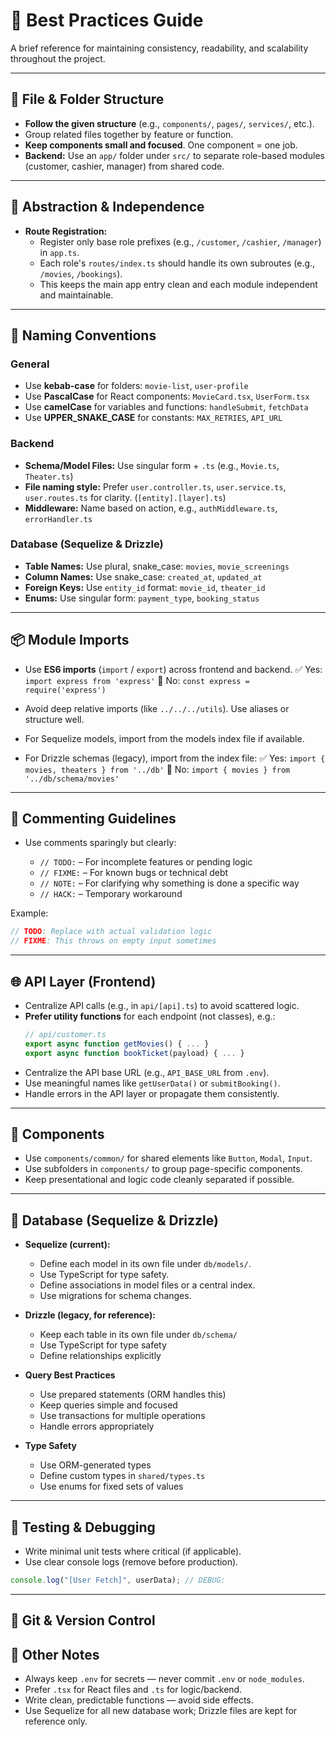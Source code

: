 # 🧭 Best Practices Guide

A brief reference for maintaining consistency, readability, and scalability throughout the project.

---

## 📁 File & Folder Structure

- **Follow the given structure** (e.g., `components/`, `pages/`, `services/`, etc.).
- Group related files together by feature or function.
- **Keep components small and focused**. One component = one job.
- **Backend:** Use an `app/` folder under `src/` to separate role-based modules (customer, cashier, manager) from shared code.

---

## 🧩 Abstraction & Independence

- **Route Registration:**
  - Register only base role prefixes (e.g., `/customer`, `/cashier`, `/manager`) in `app.ts`.
  - Each role's `routes/index.ts` should handle its own subroutes (e.g., `/movies`, `/bookings`).
  - This keeps the main app entry clean and each module independent and maintainable.

---

## 🧮 Naming Conventions

### General

- Use **kebab-case** for folders: `movie-list`, `user-profile`
- Use **PascalCase** for React components: `MovieCard.tsx`, `UserForm.tsx`
- Use **camelCase** for variables and functions: `handleSubmit`, `fetchData`
- Use **UPPER_SNAKE_CASE** for constants: `MAX_RETRIES`, `API_URL`

### Backend

- **Schema/Model Files:** Use singular form + `.ts` (e.g., `Movie.ts`, `Theater.ts`)
- **File naming style:** Prefer `user.controller.ts`, `user.service.ts`, `user.routes.ts` for clarity.
  (`[entity].[layer].ts`)
- **Middleware:** Name based on action, e.g., `authMiddleware.ts`, `errorHandler.ts`

### Database (Sequelize & Drizzle)

- **Table Names:** Use plural, snake_case: `movies`, `movie_screenings`
- **Column Names:** Use snake_case: `created_at`, `updated_at`
- **Foreign Keys:** Use `entity_id` format: `movie_id`, `theater_id`
- **Enums:** Use singular form: `payment_type`, `booking_status`

---

## 📦 Module Imports

- Use **ES6 imports** (`import` / `export`) across frontend and backend.
  ✅ Yes: `import express from 'express'`
  🚫 No: `const express = require('express')`

- Avoid deep relative imports (like `../../../utils`). Use aliases or structure well.

- For Sequelize models, import from the models index file if available.
- For Drizzle schemas (legacy), import from the index file:
  ✅ Yes: `import { movies, theaters } from '../db'`
  🚫 No: `import { movies } from '../db/schema/movies'`

---

## 💬 Commenting Guidelines

- Use comments sparingly but clearly:

  - `// TODO:` – For incomplete features or pending logic
  - `// FIXME:` – For known bugs or technical debt
  - `// NOTE:` – For clarifying why something is done a specific way
  - `// HACK:` – Temporary workaround

Example:

```js
// TODO: Replace with actual validation logic
// FIXME: This throws on empty input sometimes
```

---

## 🌐 API Layer (Frontend)

- Centralize API calls (e.g., in `api/[api].ts`) to avoid scattered logic.
- **Prefer utility functions** for each endpoint (not classes), e.g.:
  ```ts
  // api/customer.ts
  export async function getMovies() { ... }
  export async function bookTicket(payload) { ... }
  ```
- Centralize the API base URL (e.g., `API_BASE_URL` from `.env`).
- Use meaningful names like `getUserData()` or `submitBooking()`.
- Handle errors in the API layer or propagate them consistently.

---

## 🎨 Components

- Use `components/common/` for shared elements like `Button`, `Modal`, `Input`.
- Use subfolders in `components/` to group page-specific components.
- Keep presentational and logic code cleanly separated if possible.

---

## 📄 Database (Sequelize & Drizzle)

- **Sequelize (current):**

  - Define each model in its own file under `db/models/`.
  - Use TypeScript for type safety.
  - Define associations in model files or a central index.
  - Use migrations for schema changes.

- **Drizzle (legacy, for reference):**

  - Keep each table in its own file under `db/schema/`
  - Use TypeScript for type safety
  - Define relationships explicitly

- **Query Best Practices**

  - Use prepared statements (ORM handles this)
  - Keep queries simple and focused
  - Use transactions for multiple operations
  - Handle errors appropriately

- **Type Safety**
  - Use ORM-generated types
  - Define custom types in `shared/types.ts`
  - Use enums for fixed sets of values

---

## 🧪 Testing & Debugging

- Write minimal unit tests where critical (if applicable).
- Use clear console logs (remove before production).

```js
console.log("[User Fetch]", userData); // DEBUG:
```

---

## 🧪 Git & Version Control

## 📄 Other Notes

- Always keep `.env` for secrets — never commit `.env` or `node_modules`.
- Prefer `.tsx` for React files and `.ts` for logic/backend.
- Write clean, predictable functions — avoid side effects.
- Use Sequelize for all new database work; Drizzle files are kept for reference only.
